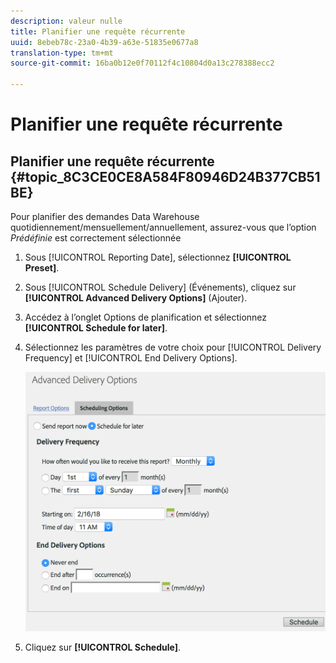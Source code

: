 ```yaml
---
description: valeur nulle
title: Planifier une requête récurrente
uuid: 8ebeb78c-23a0-4b39-a63e-51835e0677a8
translation-type: tm+mt
source-git-commit: 16ba0b12e0f70112f4c10804d0a13c278388ecc2

---
```



# Planifier une requête récurrente

## Planifier une requête récurrente {#topic_8C3CE0CE8A584F80946D24B377CB51BE}

Pour planifier des demandes Data Warehouse quotidiennement/mensuellement/annuellement, assurez-vous que l’option *Prédéfinie* est correctement sélectionnée

1. Sous [!UICONTROL Reporting Date], sélectionnez **[!UICONTROL Preset]**.

1. Sous [!UICONTROL Schedule Delivery] (Événements), cliquez sur **[!UICONTROL Advanced Delivery Options]** (Ajouter).

1. Accédez à l’onglet Options de planification et sélectionnez **[!UICONTROL Schedule for later]**.
1. Sélectionnez les paramètres de votre choix pour [!UICONTROL Delivery Frequency] et [!UICONTROL End Delivery Options].

   ![](assets/dw_schedule.png)

1. Cliquez sur **[!UICONTROL Schedule]**.

